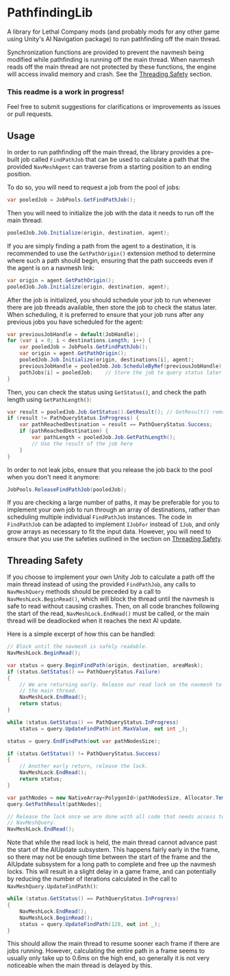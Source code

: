 # PathfindingLib

A library for Lethal Company mods (and probably mods for any other game using Unity's AI Navigation package) to run pathfinding off the main thread.

Synchronization functions are provided to prevent the navmesh being modified while pathfinding is running off the main thread. When navmesh reads off the main thread are not protected by these functions, the engine will access invalid memory and crash. See the [Threading Safety](#threading-safety) section.

### This readme is a work in progress!

Feel free to submit suggestions for clarifications or improvements as issues or pull requests.

## Usage

In order to run pathfinding off the main thread, the library provides a pre-built job called `FindPathJob` that can be used to calculate a path that the provided `NavMeshAgent` can traverse from a starting position to an ending position.

To do so, you will need to request a job from the pool of jobs:

```cs
var pooledJob = JobPools.GetFindPathJob();
```

Then you will need to initialize the job with the data it needs to run off the main thread:

```cs
pooledJob.Job.Initialize(origin, destination, agent);
```

If you are simply finding a path from the agent to a destination, it is recommended to use the `GetPathOrigin()` extension method to determine where such a path should begin, ensuring that the path succeeds even if the agent is on a navmesh link:

```cs
var origin = agent.GetPathOrigin();
pooledJob.Job.Initialize(origin, destination, agent);
```

After the job is initialized, you should schedule your job to run whenever there are job threads available, then store the job to check the status later. When scheduling, it is preferred to ensure that your job runs after any previous jobs you have scheduled for the agent:

```cs
var previousJobHandle = default(JobHandle);
for (var i = 0; i < destinations.Length; i++) {
    var pooledJob = JobPools.GetFindPathJob();
    var origin = agent.GetPathOrigin();
    pooledJob.Job.Initialize(origin, destinations[i], agent);
    previousJobHandle = pooledJob.Job.ScheduleByRef(previousJobHandle);
    pathJobs[i] = pooledJob;    // Store the job to query status later
}
```

Then, you can check the status using `GetStatus()`, and check the path length using `GetPathLength()`:

```cs
var result = pooledJob.Job.GetStatus().GetResult(); // GetResult() removes detail flags from the status
if (result != PathQueryStatus.InProgress) {
    var pathReachedDestination = result == PathQueryStatus.Success;
    if (pathReachedDestination) {
        var pathLength = pooledJob.Job.GetPathLength();
        // Use the result of the job here
    }
}
```

In order to not leak jobs, ensure that you release the job back to the pool when you don't need it anymore:

```cs
JobPools.ReleaseFindPathJob(pooledJob);
```

If you are checking a large number of paths, it may be preferable for you to implement your own job to run through an array of destinations, rather than scheduling multiple individual `FindPathJob` instances. The code in `FindPathJob` can be adapted to implement `IJobFor` instead of `IJob`, and only grow arrays as necessary to fit the input data. However, you will need to ensure that you use the safeties outlined in the section on [Threading Safety](#threading-safety).

## Threading Safety

If you choose to implement your own Unity Job to calculate a path off the main thread instead of using the provided `FindPathJob`, any calls to `NavMeshQuery` methods should be preceded by a call to `NavMeshLock.BeginRead()`, which will block the thread until the navmesh is safe to read without causing crashes. Then, on all code branches following the start of the read, `NavMeshLock.EndRead()` must be called, or the main thread will be deadlocked when it reaches the next AI update.

Here is a simple excerpt of how this can be handled:

```cs
// Block until the navmesh is safely readable.
NavMeshLock.BeginRead();

var status = query.BeginFindPath(origin, destination, areaMask);
if (status.GetStatus() == PathQueryStatus.Failure)
{
    // We are returning early. Release our read lock on the navmesh to unblock
    // the main thread.
    NavMeshLock.EndRead();
    return status;
}

while (status.GetStatus() == PathQueryStatus.InProgress)
    status = query.UpdateFindPath(int.MaxValue, out int _);

status = query.EndFindPath(out var pathNodesSize);

if (status.GetStatus() != PathQueryStatus.Success)
{
    // Another early return, release the lock.
    NavMeshLock.EndRead();
    return status;
}

var pathNodes = new NativeArray<PolygonId>(pathNodesSize, Allocator.Temp);
query.GetPathResult(pathNodes);

// Release the lock once we are done with all code that needs access to our
// NavMeshQuery.
NavMeshLock.EndRead();
```

Note that while the read lock is held, the main thread cannot advance past the start of the AIUpdate subsystem. This happens fairly early in the frame, so there may not be enough time between the start of the frame and the AIUpdate subsystem for a long path to complete and free up the navmesh locks. This will result in a slight delay in a game frame, and can potentially by reducing the number of iterations calculated in the call to `NavMeshQuery.UpdateFindPath()`:

```cs
while (status.GetStatus() == PathQueryStatus.InProgress)
{
    NavMeshLock.EndRead();
    NavMeshLock.BeginRead();
    status = query.UpdateFindPath(128, out int _);
}
```

This should allow the main thread to resume sooner each frame if there are jobs running. However, calculating the entire path in a frame seems to usually only take up to 0.6ms on the high end, so generally it is not very noticeable when the main thread is delayed by this.
